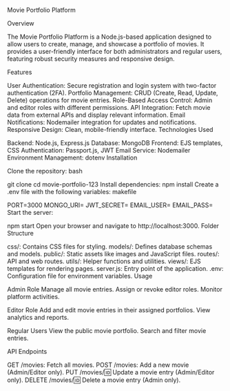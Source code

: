 Movie Portfolio Platform

Overview

The Movie Portfolio Platform is a Node.js-based application designed to allow users to create, manage, and showcase a portfolio of movies. It provides a user-friendly interface for both administrators and regular users, featuring robust security measures and responsive design.

Features

User Authentication: Secure registration and login system with two-factor authentication (2FA).
Portfolio Management: CRUD (Create, Read, Update, Delete) operations for movie entries.
Role-Based Access Control: Admin and editor roles with different permissions.
API Integration: Fetch movie data from external APIs and display relevant information.
Email Notifications: Nodemailer integration for updates and notifications.
Responsive Design: Clean, mobile-friendly interface.
Technologies Used

Backend: Node.js, Express.js
Database: MongoDB
Frontend: EJS templates, CSS
Authentication: Passport.js, JWT
Email Service: Nodemailer
Environment Management: dotenv
Installation

Clone the repository:
bash

git clone <repository-url>
cd movie-portfolio-123
Install dependencies:
npm install
Create a .env file with the following variables:
makefile

PORT=3000
MONGO_URI=<your-mongodb-connection-string>
JWT_SECRET=<your-jwt-secret>
EMAIL_USER=<your-email>
EMAIL_PASS=<your-email-password>
Start the server:


npm start
Open your browser and navigate to http://localhost:3000.
Folder Structure

css/: Contains CSS files for styling.
models/: Defines database schemas and models.
public/: Static assets like images and JavaScript files.
routes/: API and web routes.
utils/: Helper functions and utilities.
views/: EJS templates for rendering pages.
server.js: Entry point of the application.
.env: Configuration file for environment variables.
Usage

Admin Role
Manage all movie entries.
Assign or revoke editor roles.
Monitor platform activities.

Editor Role
Add and edit movie entries in their assigned portfolios.
View analytics and reports.

Regular Users
View the public movie portfolio.
Search and filter movie entries.

API Endpoints

GET /movies: Fetch all movies.
POST /movies: Add a new movie (Admin/Editor only).
PUT /movies/:id: Update a movie entry (Admin/Editor only).
DELETE /movies/:id: Delete a movie entry (Admin only).
